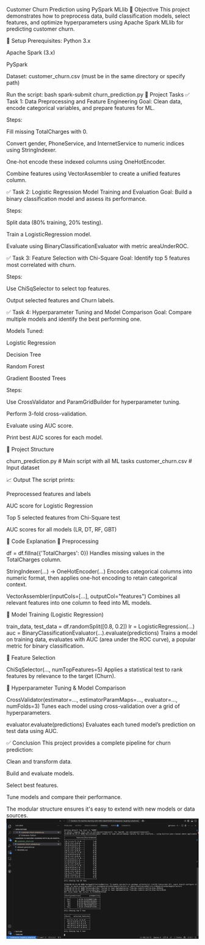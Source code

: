 Customer Churn Prediction using PySpark MLlib
📌 Objective
This project demonstrates how to preprocess data, build classification models, select features, and optimize hyperparameters using Apache Spark MLlib for predicting customer churn.

🔧 Setup
Prerequisites:
Python 3.x

Apache Spark (3.x)

PySpark

Dataset: customer_churn.csv (must be in the same directory or specify path)

Run the script:
bash
spark-submit churn_prediction.py
🧠 Project Tasks
✅ Task 1: Data Preprocessing and Feature Engineering
Goal: Clean data, encode categorical variables, and prepare features for ML.

Steps:

Fill missing TotalCharges with 0.

Convert gender, PhoneService, and InternetService to numeric indices using StringIndexer.

One-hot encode these indexed columns using OneHotEncoder.

Combine features using VectorAssembler to create a unified features column.

✅ Task 2: Logistic Regression Model Training and Evaluation
Goal: Build a binary classification model and assess its performance.

Steps:

Split data (80% training, 20% testing).

Train a LogisticRegression model.

Evaluate using BinaryClassificationEvaluator with metric areaUnderROC.

✅ Task 3: Feature Selection with Chi-Square
Goal: Identify top 5 features most correlated with churn.

Steps:

Use ChiSqSelector to select top features.

Output selected features and Churn labels.

✅ Task 4: Hyperparameter Tuning and Model Comparison
Goal: Compare multiple models and identify the best performing one.

Models Tuned:

Logistic Regression

Decision Tree

Random Forest

Gradient Boosted Trees

Steps:

Use CrossValidator and ParamGridBuilder for hyperparameter tuning.

Perform 3-fold cross-validation.

Evaluate using AUC score.

Print best AUC scores for each model.

📂 Project Structure

churn_prediction.py        # Main script with all ML tasks
customer_churn.csv         # Input dataset

📈 Output
The script prints:

Preprocessed features and labels

AUC score for Logistic Regression

Top 5 selected features from Chi-Square test

AUC scores for all models (LR, DT, RF, GBT)

🧾 Code Explanation
🔹 Preprocessing

df = df.fillna({'TotalCharges': 0})
Handles missing values in the TotalCharges column.

StringIndexer(...) → OneHotEncoder(...)
Encodes categorical columns into numeric format, then applies one-hot encoding to retain categorical context.

VectorAssembler(inputCols=[...], outputCol="features")
Combines all relevant features into one column to feed into ML models.

🔹 Model Training (Logistic Regression)

train_data, test_data = df.randomSplit([0.8, 0.2])
lr = LogisticRegression(...)
auc = BinaryClassificationEvaluator(...).evaluate(predictions)
Trains a model on training data, evaluates with AUC (area under the ROC curve), a popular metric for binary classification.

🔹 Feature Selection

ChiSqSelector(..., numTopFeatures=5)
Applies a statistical test to rank features by relevance to the target (Churn).

🔹 Hyperparameter Tuning & Model Comparison

CrossValidator(estimator=..., estimatorParamMaps=..., evaluator=..., numFolds=3)
Tunes each model using cross-validation over a grid of hyperparameters.

evaluator.evaluate(predictions)
Evaluates each tuned model’s prediction on test data using AUC.

✅ Conclusion
This project provides a complete pipeline for churn prediction:

Clean and transform data.

Build and evaluate models.

Select best features.

Tune models and compare their performance.

The modular structure ensures it's easy to extend with new models or data sources.
![alt text](image-1.png)